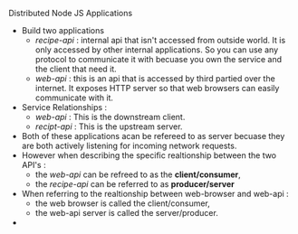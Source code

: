 Distributed Node JS Applications
* Build two applications
    - _recipe-api_ : internal api that isn't accessed from outside world. It is only accessed by other internal applications. So you can use any protocol to communicate it with becuase you own the service and the client that need it.
    - _web-api_    : this is an api that is accessed by third partied over the internet. It exposes HTTP server so that web browsers can easily communicate with it.
* Service Relationships :
    - _web-api_    : This is the downstream client.
    - _recipt-api_ : This is the upstream server.
* Both of these applications acan be refereed to as server becuase they are both actively listening for incoming network requests.
* However when describing the specific realtionship between the two API's :
    - the *web-api* can be refreed to as the **client/consumer**,
    - the *recipe-api* can be referred to as **producer/server**
* When referring to the realtionship between web-browser and web-api :
    - the web browser is called the client/consumer,
    - the web-api server is called the server/producer.
* 